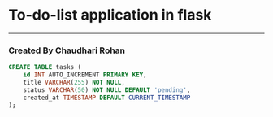 <h1>To-do-list application in flask</h1>
<hr>
<h3>Created By Chaudhari Rohan</h3>

```SQL
CREATE TABLE tasks (
    id INT AUTO_INCREMENT PRIMARY KEY,
    title VARCHAR(255) NOT NULL,
    status VARCHAR(50) NOT NULL DEFAULT 'pending',
    created_at TIMESTAMP DEFAULT CURRENT_TIMESTAMP
);
```
